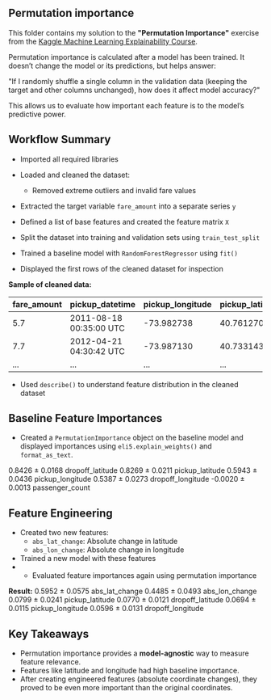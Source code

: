 ## Permutation importance

This folder contains my solution to the **"Permutation Importance"** exercise from the [Kaggle Machine Learning Explainability Course](https://www.kaggle.com/learn/machine-learning-explainability).

Permutation importance is calculated after a model has been trained. It doesn’t change the model or its predictions, but helps answer:

"If I randomly shuffle a single column in the validation data (keeping the target and other columns unchanged), how does it affect model accuracy?"

This allows us to evaluate how important each feature is to the model’s predictive power.


## Workflow Summary

- Imported all required libraries

- Loaded and cleaned the dataset:
  - Removed extreme outliers and invalid fare values

- Extracted the target variable `fare_amount` into a separate series `y`

- Defined a list of base features and created the feature matrix `X`

- Split the dataset into training and validation sets using `train_test_split`

- Trained a baseline model with `RandomForestRegressor` using `fit()`

- Displayed the first rows of the cleaned dataset for inspection

**Sample of cleaned data:**

| fare_amount | pickup_datetime       | pickup_longitude | pickup_latitude | dropoff_longitude | dropoff_latitude | passenger_count |
|-------------|------------------------|------------------|------------------|--------------------|------------------|------------------|
| 5.7         | 2011-08-18 00:35:00 UTC | -73.982738       | 40.761270        | -73.991242         | 40.750562        | 2                |
| 7.7         | 2012-04-21 04:30:42 UTC | -73.987130       | 40.733143        | -73.991567         | 40.758092        | 1                |
| ...         | ...                    | ...              | ...              | ...                | ...              | ...              |

- Used `describe()` to understand feature distribution in the cleaned dataset

## Baseline Feature Importances

- Created a `PermutationImportance` object on the baseline model and displayed importances using `eli5.explain_weights()` and `format_as_text`.

0.8426 ± 0.0168 dropoff_latitude
0.8269 ± 0.0211 pickup_latitude
0.5943 ± 0.0436 pickup_longitude
0.5387 ± 0.0273 dropoff_longitude
-0.0020 ± 0.0013 passenger_count

## Feature Engineering

- Created two new features:
  - `abs_lat_change`: Absolute change in latitude
  - `abs_lon_change`: Absolute change in longitude
- Trained a new model with these features
- - Evaluated feature importances again using permutation importance

**Result:**
0.5952 ± 0.0575 abs_lat_change
0.4485 ± 0.0493 abs_lon_change
0.0799 ± 0.0241 pickup_latitude
0.0770 ± 0.0121 dropoff_latitude
0.0694 ± 0.0115 pickup_longitude
0.0596 ± 0.0131 dropoff_longitude

## Key Takeaways

- Permutation importance provides a **model-agnostic** way to measure feature relevance.
- Features like latitude and longitude had high baseline importance.
- After creating engineered features (absolute coordinate changes), they proved to be even more important than the original coordinates.
